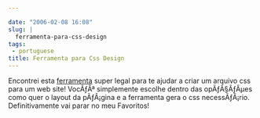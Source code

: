 ```yaml
---

date: "2006-02-08 16:08"
slug: |
  ferramenta-para-css-design
tags:
 - portuguese
title: Ferramenta para Css Design
---
```


Encontrei esta
[ferramenta](http://www.positioniseverything.net/articles/pie-maker/pagemaker_form.php)
super legal para te ajudar a criar um arquivo css para um web site!
VocÃƒÂª simplemente escolhe dentro das opÃƒÂ§ÃƒÂµes como quer o layout
da pÃƒÂ¡gina e a ferramenta gera o css necessÃƒÂ¡rio. Definitivamente
vai parar no meu Favoritos!
